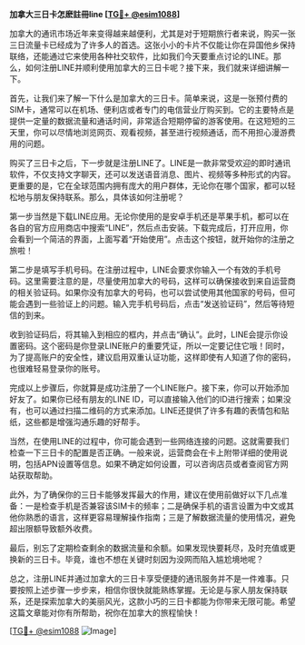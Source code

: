 **加拿大三日卡怎麽註冊line [[TG💪+ @esim1088](https://t.me/s/esim1088)]**

加拿大的通讯市场近年来变得越来越便利，尤其是对于短期旅行者来说，购买一张三日流量卡已经成为了许多人的首选。这张小小的卡片不仅能让你在异国他乡保持联络，还能通过它来使用各种社交软件，比如我们今天要重点讨论的LINE。那么，如何注册LINE并顺利使用加拿大的三日卡呢？接下来，我们就来详细讲解一下。

首先，让我们来了解一下什么是加拿大的三日卡。简单来说，这是一张预付费的SIM卡，通常可以在机场、便利店或者专门的电信营业厅购买到。它的主要特点是提供一定量的数据流量和通话时间，非常适合短期停留的游客使用。在这短短的三天里，你可以尽情地浏览网页、观看视频，甚至进行视频通话，而不用担心漫游费用的问题。

购买了三日卡之后，下一步就是注册LINE了。LINE是一款非常受欢迎的即时通讯软件，不仅支持文字聊天，还可以发送语音消息、图片、视频等多种形式的内容。更重要的是，它在全球范围内拥有庞大的用户群体，无论你在哪个国家，都可以轻松地与朋友保持联系。那么，具体该如何注册呢？

第一步当然是下载LINE应用。无论你使用的是安卓手机还是苹果手机，都可以在各自的官方应用商店中搜索“LINE”，然后点击安装。下载完成后，打开应用，你会看到一个简洁的界面，上面写着“开始使用”。点击这个按钮，就开始你的注册之旅啦！

第二步是填写手机号码。在注册过程中，LINE会要求你输入一个有效的手机号码。这里需要注意的是，尽量使用加拿大的号码，这样可以确保接收到来自运营商的相关验证码。如果你没有加拿大的号码，也可以尝试使用其他国家的号码，但可能会遇到一些验证上的问题。输入完手机号码后，点击“发送验证码”，然后等待短信的到来。

收到验证码后，将其输入到相应的框内，并点击“确认”。此时，LINE会提示你设置密码。这个密码是你登录LINE账户的重要凭证，所以一定要记住它哦！同时，为了提高账户的安全性，建议启用双重认证功能，这样即使有人知道了你的密码，也很难轻易登录你的账号。

完成以上步骤后，你就算是成功注册了一个LINE账户。接下来，你可以开始添加好友了。如果你已经有朋友的LINE ID，可以直接输入他们的ID进行搜索；如果没有，也可以通过扫描二维码的方式来添加。LINE还提供了许多有趣的表情包和贴纸，这些都是增强沟通乐趣的好帮手。

当然，在使用LINE的过程中，你可能会遇到一些网络连接的问题。这就需要我们检查一下三日卡的配置是否正确。一般来说，运营商会在卡上附带详细的使用说明，包括APN设置等信息。如果不确定如何设置，可以咨询店员或者查阅官方网站获取帮助。

此外，为了确保你的三日卡能够发挥最大的作用，建议在使用前做好以下几点准备：一是检查手机是否兼容该SIM卡的频率；二是确保手机的语言设置为中文或其他你熟悉的语言，这样更容易理解操作指南；三是了解数据流量的使用情况，避免超出限额导致额外收费。

最后，别忘了定期检查剩余的数据流量和余额。如果发现快要耗尽，及时充值或更换新的三日卡。毕竟，谁也不想在关键时刻因为没网而陷入尴尬境地呢？

总之，注册LINE并通过加拿大的三日卡享受便捷的通讯服务并不是一件难事。只要按照上述步骤一步步来，相信你很快就能熟练掌握。无论是与家人朋友保持联系，还是探索加拿大的美丽风光，这款小巧的三日卡都能为你带来无限可能。希望这篇文章能对你有所帮助，祝你在加拿大的旅程愉快！

[[TG💪+ @esim1088](https://t.me/s/esim1088) ![Image](https://i.postimg.cc/4NQfJmqS/Snipaste-2025-05-13-00-14-12.png)]